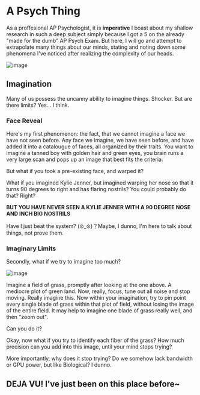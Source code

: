 # A Psych Thing

As a proffesional AP Psychologist, it is **imperative** I boast about my shallow research in such a deep subject simply because I got a 5 on the already "made for the dumb" AP Psych Exam. But here, I will go and attempt to extrapolate many things about our minds, stating and noting down some phenomena I've noticed after realizing the complexity of our heads.

![image](https://user-images.githubusercontent.com/114519229/193736650-f2db5b3d-62f5-4cdd-be7a-59c568110d69.jpg)

## Imagination

Many of us possess the uncanny ability to imagine things. Shocker. But are there limits? Yes... I think. 

### Face Reveal

Here's my first phenomenon: the fact, that we cannot imagine a face we have not seen before. Any face we imagine, we have seen before, and have added it into a catalougue of faces, all organized by their traits. You want to imagine a tanned boy with golden hair and green eyes, you brain runs a very large scan and pops up an image that best fits the criteria. 

But what if you took a pre-existing face, and warped it? 

What if you imagined Kylie Jenner, but imagined warping her nose so that it turns 90 degrees to right and has flaring nostrils? You could probably do that? Right?

**BUT YOU HAVE NEVER SEEN A KYLIE JENNER WITH A 90 DEGREE NOSE AND INCH BIG NOSTRILS**

Have I just beat the system? (⊙_⊙)？Maybe, I dunno, I'm here to talk about things, not prove them.

### Imaginary Limits

Secondly, what if we try to imagine too much? 

![image](https://live.staticflickr.com/3426/5698860584_923f5b5e0f_b.jpg)

Imagine a field of grass, promptly after looking at the one above. A mediocre plot of green land. Now, really, focus, tune out all noise and stop moving. Really imagine this. Now within your imagination, try to pin point every single blade of grass within that plot of field, without losing the image of the entire field. It may help to imagine one blade of grass really well, and then "zoom out". 

Can you do it? 

Okay, now what if you try to identify each fiber of the grass? How much precision can you add into this image, until your mind stops trying?

More importantly, why does it stop trying? Do we somehow lack bandwidth or GPU power, but like Biological? I dunno.

## DEJA VU! I've just been on this place before~

